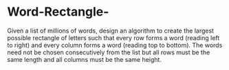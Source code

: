 # Word-Rectangle-
Given a list of millions of words, design an algorithm to create the largest possible 
rectangle of letters such that every row forms a word (reading left to right) and every column forms 
a word (reading top to bottom). The words need not be chosen consecutively from the list but all 
rows must be the same length and all columns must be the same height. 
